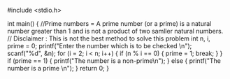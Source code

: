 #include <stdio.h>

int main()
{
    //Prime numbers = A prime number (or a prime) is a natural number greater than 1 and is not a product of two samller natural numbers.
    // Disclaimer : This is not the best method to solve this problem
    int n, i, prime = 0;
    printf("Enter the number which is to be checked \n");
    scanf("%d", &n);
    for (i = 2; i < n; i++)
    {
        if (n % i == 0)
        {
            prime = 1;
            break;
        }
    }
    if (prime == 1)
    {
        printf("The number is a non-prime\n");
    }
    else
    {
        printf("The number is a prime \n");
    }
    return 0;
}

